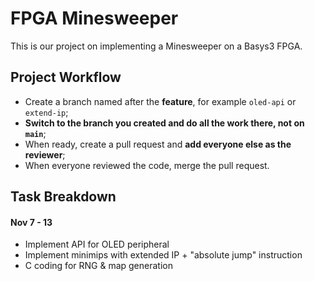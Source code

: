 # FPGA Minesweeper
This is our project on implementing a Minesweeper on a Basys3 FPGA.

## Project Workflow
- Create a branch named after the **feature**, for example `oled-api` or `extend-ip`;
- **Switch to the branch you created and do all the work there, not on `main`**;
- When ready, create a pull request and **add everyone else as the reviewer**;
- When everyone reviewed the code, merge the pull request.

## Task Breakdown

#### Nov 7 - 13
- Implement API for OLED peripheral
- Implement minimips with extended IP + "absolute jump" instruction
- C coding for RNG & map generation
